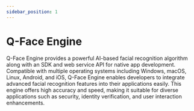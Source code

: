 ```yaml
---
sidebar_position: 1
---
```


# Q-Face Engine

Q-Face Engine provides a powerful AI-based facial recognition algorithm along with an SDK and web service API for native app development. Compatible with multiple operating systems including Windows, macOS, Linux, Android, and iOS, Q-Face Engine enables developers to integrate advanced facial recognition features into their applications easily. This engine offers high accuracy and speed, making it suitable for diverse applications such as security, identity verification, and user interaction enhancements.